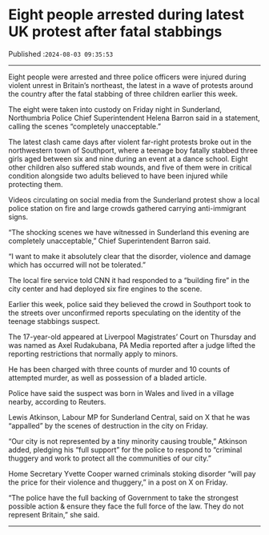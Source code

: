 # Eight people arrested during latest UK protest after fatal stabbings

Published :`2024-08-03 09:35:53`

---

Eight people were arrested and three police officers were injured during violent unrest in Britain’s northeast, the latest in a wave of protests around the country after the fatal stabbing of three children earlier this week.

The eight were taken into custody on Friday night in Sunderland, Northumbria Police Chief Superintendent Helena Barron said in a statement, calling the scenes “completely unacceptable.”

The latest clash came days after violent far-right protests broke out in the northwestern town of Southport, where a teenage boy fatally stabbed three girls aged between six and nine during an event at a dance school. Eight other children also suffered stab wounds, and five of them were in critical condition alongside two adults believed to have been injured while protecting them.

Videos circulating on social media from the Sunderland protest show a local police station on fire and large crowds gathered carrying anti-immigrant signs.

“The shocking scenes we have witnessed in Sunderland this evening are completely unacceptable,” Chief Superintendent Barron said.

“I want to make it absolutely clear that the disorder, violence and damage which has occurred will not be tolerated.”

The local fire service told CNN it had responded to a “building fire” in the city center and had deployed six fire engines to the scene.

Earlier this week, police said they believed the crowd in Southport took to the streets over unconfirmed reports speculating on the identity of the teenage stabbings suspect.

The 17-year-old appeared at Liverpool Magistrates’ Court on Thursday and was named as Axel Rudakubana, PA Media reported after a judge lifted the reporting restrictions that normally apply to minors.

He has been charged with three counts of murder and 10 counts of attempted murder, as well as possession of a bladed article.

Police have said the suspect was born in Wales and lived in a village nearby, according to Reuters.

Lewis Atkinson, Labour MP for Sunderland Central, said on X that he was “appalled” by the scenes of destruction in the city on Friday.

“Our city is not represented by a tiny minority causing trouble,” Atkinson added, pledging his “full support” for the police to respond to “criminal thuggery and work to protect all the communities of our city.”

Home Secretary Yvette Cooper warned criminals stoking disorder “will pay the price for their violence and thuggery,” in a post on X on Friday.

“The police have the full backing of Government to take the strongest possible action & ensure they face the full force of the law. They do not represent Britain,” she said.

---

